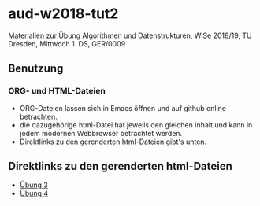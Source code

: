 # aud-w2018-tut2
Materialien zur Übung Algorithmen und Datenstrukturen, WiSe 2018/19, TU Dresden, Mittwoch 1. DS, GER/0009

## Benutzung

### ORG- und HTML-Dateien
* ORG-Dateien lassen sich in Emacs öffnen und auf github online betrachten.
* die dazugehörige html-Datei hat jeweils den gleichen Inhalt und kann in jedem modernen Webbrowser betrachtet werden.
* Direktlinks zu den gerenderten html-Dateien gibt's unten.

## Direktlinks zu den gerenderten html-Dateien
* [Übung 3](http://htmlpreview.github.io/?https://github.com/denki/aud-w2018-tut2/blob/master/tut03/sol03.html)
* [Übung 4](http://htmlpreview.github.io/?https://github.com/denki/aud-w2018-tut2/blob/master/tut04/sol04.html)
